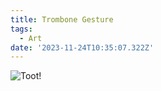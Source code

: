 ```yaml
---
title: Trombone Gesture
tags:
  - Art
date: '2023-11-24T10:35:07.322Z'
---
```


![Toot!](https://res.cloudinary.com/cpadilla/image/upload/v1700859011/chrisdpadilla/blog/art/64_trombone_hgjky8.png)
